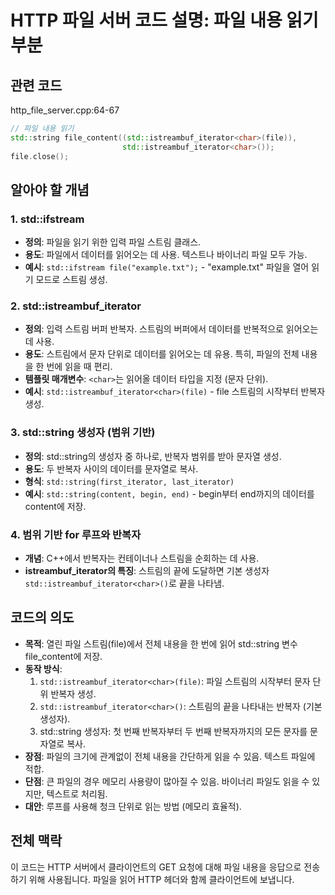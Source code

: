 # HTTP 파일 서버 코드 설명: 파일 내용 읽기 부분

## 관련 코드
http_file_server.cpp:64-67
```cpp
// 파일 내용 읽기
std::string file_content((std::istreambuf_iterator<char>(file)),
                         std::istreambuf_iterator<char>());
file.close();
```

## 알아야 할 개념

### 1. std::ifstream
- **정의**: 파일을 읽기 위한 입력 파일 스트림 클래스.
- **용도**: 파일에서 데이터를 읽어오는 데 사용. 텍스트나 바이너리 파일 모두 가능.
- **예시**: `std::ifstream file("example.txt");` - "example.txt" 파일을 열어 읽기 모드로 스트림 생성.

### 2. std::istreambuf_iterator
- **정의**: 입력 스트림 버퍼 반복자. 스트림의 버퍼에서 데이터를 반복적으로 읽어오는 데 사용.
- **용도**: 스트림에서 문자 단위로 데이터를 읽어오는 데 유용. 특히, 파일의 전체 내용을 한 번에 읽을 때 편리.
- **템플릿 매개변수**: `<char>`는 읽어올 데이터 타입을 지정 (문자 단위).
- **예시**: `std::istreambuf_iterator<char>(file)` - file 스트림의 시작부터 반복자 생성.

### 3. std::string 생성자 (범위 기반)
- **정의**: std::string의 생성자 중 하나로, 반복자 범위를 받아 문자열 생성.
- **용도**: 두 반복자 사이의 데이터를 문자열로 복사.
- **형식**: `std::string(first_iterator, last_iterator)`
- **예시**: `std::string(content, begin, end)` - begin부터 end까지의 데이터를 content에 저장.

### 4. 범위 기반 for 루프와 반복자
- **개념**: C++에서 반복자는 컨테이너나 스트림을 순회하는 데 사용.
- **istreambuf_iterator의 특징**: 스트림의 끝에 도달하면 기본 생성자 `std::istreambuf_iterator<char>()`로 끝을 나타냄.

## 코드의 의도
- **목적**: 열린 파일 스트림(file)에서 전체 내용을 한 번에 읽어 std::string 변수 file_content에 저장.
- **동작 방식**:
  1. `std::istreambuf_iterator<char>(file)`: 파일 스트림의 시작부터 문자 단위 반복자 생성.
  2. `std::istreambuf_iterator<char>()`: 스트림의 끝을 나타내는 반복자 (기본 생성자).
  3. std::string 생성자: 첫 번째 반복자부터 두 번째 반복자까지의 모든 문자를 문자열로 복사.
- **장점**: 파일의 크기에 관계없이 전체 내용을 간단하게 읽을 수 있음. 텍스트 파일에 적합.
- **단점**: 큰 파일의 경우 메모리 사용량이 많아질 수 있음. 바이너리 파일도 읽을 수 있지만, 텍스트로 처리됨.
- **대안**: 루프를 사용해 청크 단위로 읽는 방법 (메모리 효율적).

## 전체 맥락
이 코드는 HTTP 서버에서 클라이언트의 GET 요청에 대해 파일 내용을 응답으로 전송하기 위해 사용됩니다. 파일을 읽어 HTTP 헤더와 함께 클라이언트에 보냅니다.